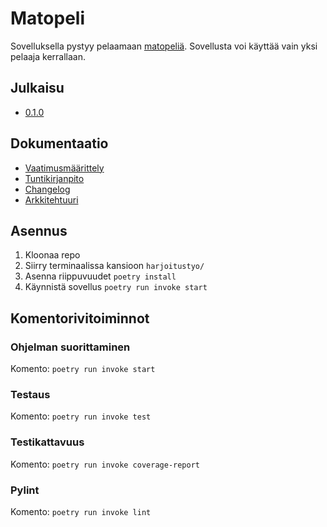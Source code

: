 # Matopeli
Sovelluksella pystyy pelaamaan [matopeliä](https://fi.wikipedia.org/wiki/Matopeli).
Sovellusta voi käyttää vain yksi pelaaja kerrallaan.

## Julkaisu

- [0.1.0](https://github.com/DeeCaaD/ohte/releases/latest/)  

## Dokumentaatio

- [Vaatimusmäärittely](harjoitustyo/dokumentaatio/vaatimusmaarittely.md)  
- [Tuntikirjanpito](harjoitustyo/dokumentaatio/tuntikirjanpito.md)
- [Changelog](harjoitustyo/dokumentaatio/changelog.md)
- [Arkkitehtuuri](harjoitustyo/dokumentaatio/arkkitehtuuri.md)

## Asennus

1. Kloonaa repo
2. Siirry terminaalissa kansioon ``harjoitustyo/``
3. Asenna riippuvuudet ``poetry install``
4. Käynnistä sovellus ``poetry run invoke start``

## Komentorivitoiminnot

### Ohjelman suorittaminen
Komento: ``poetry run invoke start``

### Testaus
Komento: ``poetry run invoke test``

### Testikattavuus
Komento: ``poetry run invoke coverage-report``

### Pylint
Komento: ``poetry run invoke lint``
